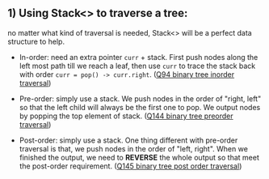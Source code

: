 ## 1) Using Stack<> to traverse a tree: 

no matter what kind of traversal is needed, Stack<> will be a perfect data structure to help.
   
   - In-order: need an extra pointer `curr` + stack. First push nodes along the left most path till we reach a leaf, then use `curr` to trace the stack back with order `curr = pop() -> curr.right`. ([Q94 binary tree inorder traversal](Q94BinaryTreeInorderTraversal.java))
	
   - Pre-order: simply use a stack. We push nodes in the order of "right, left" so that the left child will always be the first one to pop. We output nodes by popping the top element of stack. ([Q144 binary tree preorder traversal](Q144BinaryTreePreorderTraversal.java))
	
   - Post-order: simply use a stack. One thing different with pre-order traversal is that, we push nodes in the order of "left, right". When we finished the output, we need to **REVERSE** the whole output so that meet the post-order requirement. ([Q145 binary tree post order traversal](Q145BinaryTreePostorderTraversal.java))